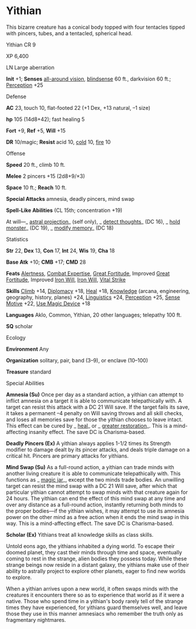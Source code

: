 # Yithian

This bizarre creature has a conical body topped with four tentacles tipped with pincers, tubes, and a tentacled, spherical head.

Yithian CR 9

XP 6,400

LN Large aberration

**Init** +1; **Senses** [all-around vision](monsters/universalMonsterRules.md#_all-around-vision), [blindsense](monsters/universalMonsterRules.md#_blindsense) 60 ft., darkvision 60 ft.; [Perception](skills/perception.md#_perception) +25

Defense

**AC** 23, touch 10, flat-footed 22 (+1 Dex, +13 natural, –1 size)

**hp** 105 (14d8+42); fast healing 5

**Fort** +9, **Ref** +5, **Will** +15

**DR** 10/magic; **Resist** acid 10, [cold](monsters/creatureTypes.md#_cold-subtype) 10, [fire](monsters/creatureTypes.md#_fire-subtype) 10

Offense

**Speed** 20 ft., climb 10 ft.

**Melee** 2 pincers +15 (2d8+9/×3)

**Space** 10 ft.; **Reach** 10 ft.

**Special Attacks** amnesia, deadly pincers, mind swap

**Spell-Like Abilities** (CL 15th; concentration +19)

At will—_ [astral projection](spells/astralProjection.md#_astral-projection)_ (self only), _ [detect thoughts](spells/detectThoughts.md#_detect-thoughts)_ (DC 16), _ [hold monster](spells/holdMonster.md#_hold-monster)_ (DC 19), _ [modify memory](spells/modifyMemory.md#_modify-memory)_ (DC 18)

Statistics

**Str** 22, **Dex** 13, **Con** 17, **Int** 24, **Wis** 19, **Cha** 18

**Base Atk** +10; **CMB** +17; **CMD** 28

**Feats** [Alertness](feats.md#_alertness), [Combat Expertise](feats.md#_combat-expertise), [Great Fortitude](feats.md#_great-fortitude), Improved [Great Fortitude](feats.md#_great-fortitude), Improved [Iron Will](feats.md#_iron-will), [Iron Will](feats.md#_iron-will), [Vital Strike](feats.md#_vital-strike)

**Skills** [Climb](skills/climb.md#_climb) +14, [Diplomacy](skills/diplomacy.md#_diplomacy) +18, [Heal](skills/heal.md#_heal) +18, [Knowledge](skills/knowledge.md#_knowledge) (arcana, engineering, geography, history, planes) +24, [Linguistics](skills/linguistics.md#_linguistics) +24, [Perception](skills/perception.md#_perception) +25, [Sense Motive](skills/senseMotive.md#_sense-motive) +22, [Use Magic Device](skills/useMagicDevice.md#_use-magic-device) +18

**Languages** Aklo, Common, Yithian, 20 other languages; telepathy 100 ft.

**SQ** scholar

Ecology

**Environment** Any

**Organization** solitary, pair, band (3–9), or enclave (10–100)

**Treasure** standard

Special Abilities

**Amnesia (Su)** Once per day as a standard action, a yithian can attempt to inflict amnesia on a target it is able to communicate telepathically with. A target can resist this attack with a DC 21 Will save. If the target fails its save, it takes a permanent –4 penalty on Will saving throws and all skill checks, and loses all memories save for those the yithian chooses to leave intact. This effect can be cured by _ [heal](spells/heal.md#_heal)_ or _ [greater restoration](spells/restoration.md#_restoration-greater)_. This is a mind-affecting insanity effect. The save DC is Charisma-based.

**Deadly Pincers (Ex)** A yithian always applies 1-1/2 times its Strength modifier to damage dealt by its pincer attacks, and deals triple damage on a critical hit. Pincers are primary attacks for yithians.

**Mind Swap (Su)** As a full-round action, a yithian can trade minds with another living creature it is able to communicate telepathically with. This functions as _ [magic jar](spells/magicJar.md#_magic-jar)_, except the two minds trade bodies. An unwilling target can resist the mind swap with a DC 21 Will save, after which that particular yithian cannot attempt to swap minds with that creature again for 24 hours. The yithian can end the effect of this mind swap at any time and over any distance as a full-round action, instantly returning both minds to the proper bodies—if the yithian wishes, it may attempt to use its amnesia power on the other mind as a free action when it ends the mind swap in this way. This is a mind-affecting effect. The save DC is Charisma-based.

**Scholar (Ex)** Yithians treat all knowledge skills as class skills.

Untold eons ago, the yithians inhabited a dying world. To escape their doomed planet, they cast their minds through time and space, eventually coming to rest in the strange, alien bodies they possess today. While these strange beings now reside in a distant galaxy, the yithians make use of their ability to astrally project to explore other planets, eager to find new worlds to explore.

When a yithian arrives upon a new world, it often swaps minds with the creatures it encounters there so as to experience that world as if it were a native. Those who spend time in a yithian's body rarely tell of the strange times they have experienced, for yithians guard themselves well, and leave those they use in this manner amnesiacs who remember the truth only as fragmentary nightmares.

